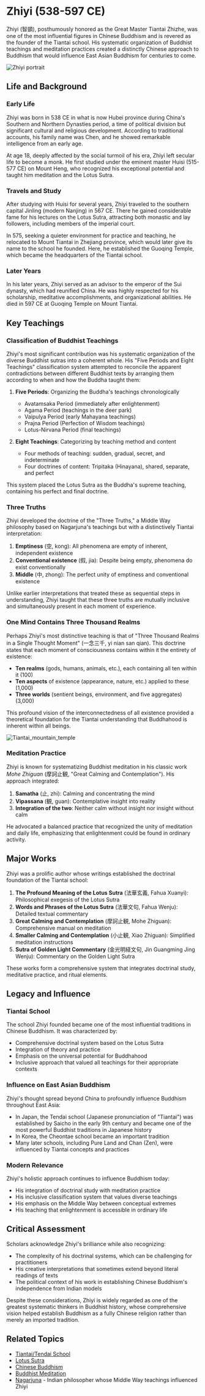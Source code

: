 # Zhiyi (538-597 CE)

Zhiyi (智顗), posthumously honored as the Great Master Tiantai Zhizhe, was one of the most influential figures in Chinese Buddhism and is revered as the founder of the Tiantai school. His systematic organization of Buddhist teachings and meditation practices created a distinctly Chinese approach to Buddhism that would influence East Asian Buddhism for centuries to come.

![Zhiyi portrait](./images/zhiyi_portrait.jpg)

## Life and Background

### Early Life

Zhiyi was born in 538 CE in what is now Hubei province during China's Southern and Northern Dynasties period, a time of political division but significant cultural and religious development. According to traditional accounts, his family name was Chen, and he showed remarkable intelligence from an early age.

At age 18, deeply affected by the social turmoil of his era, Zhiyi left secular life to become a monk. He first studied under the eminent master Huisi (515-577 CE) on Mount Heng, who recognized his exceptional potential and taught him meditation and the Lotus Sutra.

### Travels and Study

After studying with Huisi for several years, Zhiyi traveled to the southern capital Jinling (modern Nanjing) in 567 CE. There he gained considerable fame for his lectures on the Lotus Sutra, attracting both monastic and lay followers, including members of the imperial court.

In 575, seeking a quieter environment for practice and teaching, he relocated to Mount Tiantai in Zhejiang province, which would later give its name to the school he founded. Here, he established the Guoqing Temple, which became the headquarters of the Tiantai school.

### Later Years

In his later years, Zhiyi served as an advisor to the emperor of the Sui dynasty, which had reunified China. He was highly respected for his scholarship, meditative accomplishments, and organizational abilities. He died in 597 CE at Guoqing Temple on Mount Tiantai.

## Key Teachings

### Classification of Buddhist Teachings

Zhiyi's most significant contribution was his systematic organization of the diverse Buddhist sutras into a coherent whole. His "Five Periods and Eight Teachings" classification system attempted to reconcile the apparent contradictions between different Buddhist texts by arranging them according to when and how the Buddha taught them:

1. **Five Periods**: Organizing the Buddha's teachings chronologically
   - Avatamsaka Period (immediately after enlightenment)
   - Agama Period (teachings in the deer park)
   - Vaipulya Period (early Mahayana teachings)
   - Prajna Period (Perfection of Wisdom teachings)
   - Lotus-Nirvana Period (final teachings)

2. **Eight Teachings**: Categorizing by teaching method and content
   - Four methods of teaching: sudden, gradual, secret, and indeterminate
   - Four doctrines of content: Tripitaka (Hinayana), shared, separate, and perfect

This system placed the Lotus Sutra as the Buddha's supreme teaching, containing his perfect and final doctrine.

### Three Truths

Zhiyi developed the doctrine of the "Three Truths," a Middle Way philosophy based on Nagarjuna's teachings but with a distinctively Tiantai interpretation:

1. **Emptiness** (空, kong): All phenomena are empty of inherent, independent existence
2. **Conventional existence** (假, jia): Despite being empty, phenomena do exist conventionally
3. **Middle** (中, zhong): The perfect unity of emptiness and conventional existence

Unlike earlier interpretations that treated these as sequential steps in understanding, Zhiyi taught that these three truths are mutually inclusive and simultaneously present in each moment of experience.

### One Mind Contains Three Thousand Realms

Perhaps Zhiyi's most distinctive teaching is that of "Three Thousand Realms in a Single Thought Moment" (一念三千, yi nian san qian). This doctrine states that each moment of consciousness contains within it the entirety of existence:

- **Ten realms** (gods, humans, animals, etc.), each containing all ten within it (100)
- **Ten aspects** of existence (appearance, nature, etc.) applied to these (1,000)
- **Three worlds** (sentient beings, environment, and five aggregates) (3,000)

This profound vision of the interconnectedness of all existence provided a theoretical foundation for the Tiantai understanding that Buddhahood is inherent within all beings.

![Tiantai_mountain_temple](./images/tiantai_mountain_temple.jpg)

### Meditation Practice

Zhiyi is known for systematizing Buddhist meditation in his classic work *Mohe Zhiguan* (摩訶止観, "Great Calming and Contemplation"). His approach integrated:

1. **Samatha** (止, zhi): Calming and concentrating the mind
2. **Vipassana** (観, guan): Contemplative insight into reality
3. **Integration of the two**: Neither calm without insight nor insight without calm

He advocated a balanced practice that recognized the unity of meditation and daily life, emphasizing that enlightenment could be found in ordinary activity.

## Major Works

Zhiyi was a prolific author whose writings established the doctrinal foundation of the Tiantai school:

1. **The Profound Meaning of the Lotus Sutra** (法華玄義, Fahua Xuanyi): Philosophical exegesis of the Lotus Sutra
2. **Words and Phrases of the Lotus Sutra** (法華文句, Fahua Wenju): Detailed textual commentary
3. **Great Calming and Contemplation** (摩訶止観, Mohe Zhiguan): Comprehensive manual on meditation
4. **Smaller Calming and Contemplation** (小止観, Xiao Zhiguan): Simplified meditation instructions
5. **Sutra of Golden Light Commentary** (金光明経文句, Jin Guangming Jing Wenju): Commentary on the Golden Light Sutra

These works form a comprehensive system that integrates doctrinal study, meditative practice, and ritual elements.

## Legacy and Influence

### Tiantai School

The school Zhiyi founded became one of the most influential traditions in Chinese Buddhism. It was characterized by:
- Comprehensive doctrinal system based on the Lotus Sutra
- Integration of theory and practice
- Emphasis on the universal potential for Buddhahood
- Inclusive approach that valued all teachings for their appropriate contexts

### Influence on East Asian Buddhism

Zhiyi's thought spread beyond China to profoundly influence Buddhism throughout East Asia:

- In Japan, the Tendai school (Japanese pronunciation of "Tiantai") was established by Saicho in the early 9th century and became one of the most powerful Buddhist traditions in Japanese history
- In Korea, the Cheontae school became an important tradition
- Many later schools, including Pure Land and Chan (Zen), were influenced by Tiantai concepts and practices

### Modern Relevance

Zhiyi's holistic approach continues to influence Buddhism today:
- His integration of doctrinal study with meditation practice
- His inclusive classification system that values diverse teachings
- His emphasis on the Middle Way between conceptual extremes
- His teaching that enlightenment is accessible in ordinary life

## Critical Assessment

Scholars acknowledge Zhiyi's brilliance while also recognizing:
- The complexity of his doctrinal systems, which can be challenging for practitioners
- His creative interpretations that sometimes extend beyond literal readings of texts
- The political context of his work in establishing Chinese Buddhism's independence from Indian models

Despite these considerations, Zhiyi is widely regarded as one of the greatest systematic thinkers in Buddhist history, whose comprehensive vision helped establish Buddhism as a fully Chinese religion rather than merely an imported tradition.

## Related Topics

- [Tiantai/Tendai School](../denominations/tiantai.md)
- [Lotus Sutra](../texts/lotus_sutra.md)
- [Chinese Buddhism](../denominations/chinese_buddhism.md)
- [Buddhist Meditation](../practices/meditation.md)
- [Nagarjuna](./nagarjuna.md) - Indian philosopher whose Middle Way teachings influenced Zhiyi
